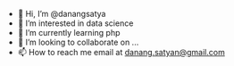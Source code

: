 - 👋 Hi, I’m @danangsatya
- 👀 I’m interested in data science
- 🌱 I’m currently learning php
- 💞️ I’m looking to collaborate on ...
- 📫 How to reach me email at danang.satyan@gmail.com

<!---
danangsatya/danangsatya is a ✨ special ✨ repository because its `README.md` (this file) appears on your GitHub profile.
You can click the Preview link to take a look at your changes.
--->
